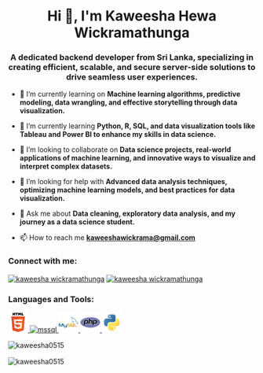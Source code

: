 <h1 align="center">Hi 👋, I'm Kaweesha Hewa Wickramathunga</h1>
<h3 align="center">A dedicated backend developer from Sri Lanka, specializing in creating efficient, scalable, and secure server-side solutions to drive seamless user experiences.</h3>

- 🔭 I’m currently learning on **Machine learning algorithms, predictive modeling, data wrangling, and effective storytelling through data visualization.**

- 🌱 I’m currently learning **Python, R, SQL, and data visualization tools like Tableau and Power BI to enhance my skills in data science.**

- 👯 I’m looking to collaborate on **Data science projects, real-world applications of machine learning, and innovative ways to visualize and interpret complex datasets.**

- 🤝 I’m looking for help with **Advanced data analysis techniques, optimizing machine learning models, and best practices for data visualization.**

- 💬 Ask me about **Data cleaning, exploratory data analysis, and my journey as a data science student.**

- 📫 How to reach me **kaweeshawickrama@gmail.com**

<h3 align="left">Connect with me:</h3>
<p align="left">
<a href="https://linkedin.com/in/kaweesha wickramathunga" target="blank"><img align="center" src="https://raw.githubusercontent.com/rahuldkjain/github-profile-readme-generator/master/src/images/icons/Social/linked-in-alt.svg" alt="kaweesha wickramathunga" height="30" width="40" /></a>
<a href="https://instagram.com/kaweesha wickramathunga" target="blank"><img align="center" src="https://raw.githubusercontent.com/rahuldkjain/github-profile-readme-generator/master/src/images/icons/Social/instagram.svg" alt="kaweesha wickramathunga" height="30" width="40" /></a>
</p>

<h3 align="left">Languages and Tools:</h3>
<p align="left"> <a href="https://www.w3.org/html/" target="_blank" rel="noreferrer"> <img src="https://raw.githubusercontent.com/devicons/devicon/master/icons/html5/html5-original-wordmark.svg" alt="html5" width="40" height="40"/> </a> <a href="https://www.microsoft.com/en-us/sql-server" target="_blank" rel="noreferrer"> <img src="https://www.svgrepo.com/show/303229/microsoft-sql-server-logo.svg" alt="mssql" width="40" height="40"/> </a> <a href="https://www.mysql.com/" target="_blank" rel="noreferrer"> <img src="https://raw.githubusercontent.com/devicons/devicon/master/icons/mysql/mysql-original-wordmark.svg" alt="mysql" width="40" height="40"/> </a> <a href="https://www.php.net" target="_blank" rel="noreferrer"> <img src="https://raw.githubusercontent.com/devicons/devicon/master/icons/php/php-original.svg" alt="php" width="40" height="40"/> </a> <a href="https://www.python.org" target="_blank" rel="noreferrer"> <img src="https://raw.githubusercontent.com/devicons/devicon/master/icons/python/python-original.svg" alt="python" width="40" height="40"/> </a> </p>

<p><img align="center" src="https://github-readme-stats.vercel.app/api/top-langs?username=kaweesha0515&show_icons=true&locale=en&layout=compact" alt="kaweesha0515" /></p>

<p><img align="center" src="https://github-readme-streak-stats.herokuapp.com/?user=kaweesha0515&" alt="kaweesha0515" /></p>

